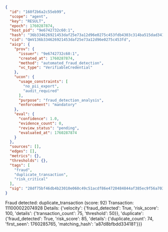 ```json
{
  "id": "160f2b6a2c55eb99",
  "scope": "agent",
  "key": "RESULT",
  "epoch": 1760287874,
  "host_pid": "9e6742732c60:1",
  "hash": "36b334626921453daf25e73a12d96e0275c453fdb4303c314ba515dad3417ff2",
  "cid": "QmV136b334626921453daf25e73a12d96e0275c453fd",
  "aicp": {
    "prov": {
      "issuer": "9e6742732c60:1",
      "created_at": 1760287874,
      "method": "automated_fraud_detection",
      "vc_type": "VerifiableCredential"
    },
    "ucon": {
      "usage_constraints": [
        "no_pii_export",
        "audit_required"
      ],
      "purpose": "fraud_detection_analysis",
      "enforcement": "mandatory"
    },
    "eval": {
      "confidence": 1.0,
      "evidence_count": 0,
      "review_status": "pending",
      "evaluated_at": 1760287874
    }
  },
  "sources": [],
  "edges": [],
  "metrics": {},
  "thresholds": {},
  "tags": [
    "fraud",
    "duplicate_transaction",
    "risk_critical"
  ],
  "sig": "28df75bf46db4b23010e060c49c51acdf86e4720484844af385ec9f56a7031e4"
}
```

Fraud detected: duplicate_transaction (score: 92)
Transaction: 111000022074928
Details: {'velocity': {'fraud_detected': True, 'risk_score': 100, 'details': {'transaction_count': 75, 'threshold': 50}}, 'duplicate': {'fraud_detected': True, 'risk_score': 85, 'details': {'duplicate_count': 74, 'first_seen': 1760285765, 'matching_hash': 'a87d8bfbdd334181'}}}